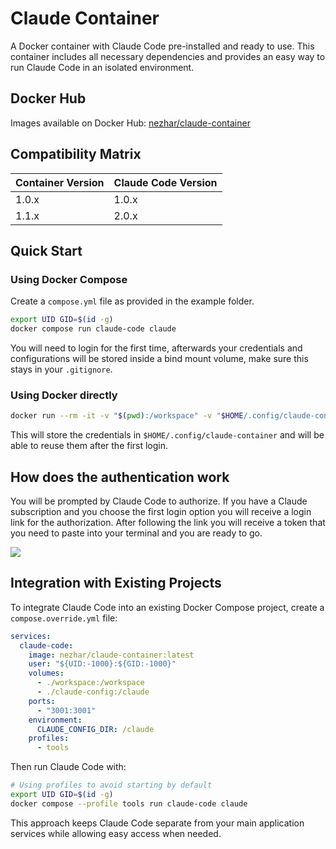 # Claude Container

A Docker container with Claude Code pre-installed and ready to use. This container includes all necessary dependencies and provides an easy way to run Claude Code in an isolated environment.

## Docker Hub

Images available on Docker Hub: [nezhar/claude-container](https://hub.docker.com/r/nezhar/claude-container)

## Compatibility Matrix

| Container Version | Claude Code Version |
|-------------------|---------------------|
| 1.0.x             | 1.0.x               |
| 1.1.x             | 2.0.x               |

## Quick Start

### Using Docker Compose

Create a `compose.yml` file as provided in the example folder.

```bash
export UID GID=$(id -g)
docker compose run claude-code claude
```

You will need to login for the first time, afterwards your credentials and configurations will be stored inside a bind mount volume, make sure this stays in your `.gitignore`.

### Using Docker directly


```bash
docker run --rm -it -v "$(pwd):/workspace" -v "$HOME/.config/claude-container:/claude" -e "CLAUDE_CONFIG_DIR=/claude" nezhar/claude-container:latest claude
```

This will store the credentials in `$HOME/.config/claude-container` and will be able to reuse them after the first login.

## How does the authentication work

You will be prompted by Claude Code to authorize. If you have a Claude subscription and you choose the first login option you will receive a login link for the authorization. After following the link you will receive a token that you need to paste into your terminal and you are ready to go.

![](authentication.jpg)

## Integration with Existing Projects

To integrate Claude Code into an existing Docker Compose project, create a `compose.override.yml` file:

```yaml
services:
  claude-code:
    image: nezhar/claude-container:latest
    user: "${UID:-1000}:${GID:-1000}"
    volumes:
      - ./workspace:/workspace
      - ./claude-config:/claude
    ports:
      - "3001:3001"
    environment:
      CLAUDE_CONFIG_DIR: /claude
    profiles:
      - tools
```

Then run Claude Code with:

```bash
# Using profiles to avoid starting by default
export UID GID=$(id -g)
docker compose --profile tools run claude-code claude
```

This approach keeps Claude Code separate from your main application services while allowing easy access when needed.
